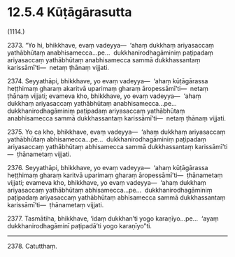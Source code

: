 

# 12.5.4 Kūṭāgārasutta




(1114.)

2373\. “Yo hi, bhikkhave, evaṃ vadeyya—  ‘ahaṃ dukkhaṃ ariyasaccaṃ yathābhūtaṃ anabhisamecca…pe…  dukkhanirodhagāminiṃ paṭipadaṃ ariyasaccaṃ yathābhūtaṃ anabhisamecca sammā dukkhassantaṃ karissāmī’ti—  netaṃ ṭhānaṃ vijjati.

2374\. Seyyathāpi, bhikkhave, yo evaṃ vadeyya—  ‘ahaṃ kūṭāgārassa heṭṭhimaṃ gharaṃ akaritvā uparimaṃ gharaṃ āropessāmī’ti—  netaṃ ṭhānaṃ vijjati; evameva kho, bhikkhave, yo evaṃ vadeyya—  ‘ahaṃ dukkhaṃ ariyasaccaṃ yathābhūtaṃ anabhisamecca…pe…  dukkhanirodhagāminiṃ paṭipadaṃ ariyasaccaṃ yathābhūtaṃ anabhisamecca sammā dukkhassantaṃ karissāmī’ti—  netaṃ ṭhānaṃ vijjati.

2375\. Yo ca kho, bhikkhave, evaṃ vadeyya—  ‘ahaṃ dukkhaṃ ariyasaccaṃ yathābhūtaṃ abhisamecca…pe…  dukkhanirodhagāminiṃ paṭipadaṃ ariyasaccaṃ yathābhūtaṃ abhisamecca sammā dukkhassantaṃ karissāmī’ti—  ṭhānametaṃ vijjati.

2376\. Seyyathāpi, bhikkhave, yo evaṃ vadeyya—  ‘ahaṃ kūṭāgārassa heṭṭhimaṃ gharaṃ karitvā uparimaṃ gharaṃ āropessāmī’ti—  ṭhānametaṃ vijjati; evameva kho, bhikkhave, yo evaṃ vadeyya—  ‘ahaṃ dukkhaṃ ariyasaccaṃ yathābhūtaṃ abhisamecca…pe…  dukkhanirodhagāminiṃ paṭipadaṃ ariyasaccaṃ yathābhūtaṃ abhisamecca sammā dukkhassantaṃ karissāmī’ti—  ṭhānametaṃ vijjati.

2377\. Tasmātiha, bhikkhave, ‘idaṃ dukkhan’ti yogo karaṇīyo…pe…  ‘ayaṃ dukkhanirodhagāminī paṭipadā’ti yogo karaṇīyo”ti.

---

2378\. Catutthaṃ.





